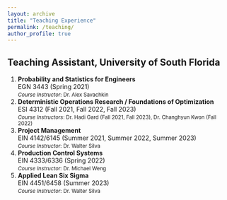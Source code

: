 ```yaml
---
layout: archive
title: "Teaching Experience"
permalink: /teaching/
author_profile: true
---
```


## Teaching Assistant, University of South Florida

1. **Probability and Statistics for Engineers**  
EGN 3443 (Spring 2021)  
<span style="font-size: smaller;"> *Course Instructor*: Dr. Alex Savachkin </span>
2. **Deterministic Operations Research / Foundations of Optimization**  
ESI 4312 (Fall 2021, Fall 2022, Fall 2023)  
<span style="font-size: smaller;"> *Course Instructors*: Dr. Hadi Gard (Fall 2021, Fall 2023), Dr. Changhyun Kwon (Fall 2022) </span>
3. **Project Management**  
EIN 4142/6145 (Summer 2021, Summer 2022, Summer 2023)  
<span style="font-size: smaller;"> *Course Instructor*: Dr. Walter Silva </span>
4. **Production Control Systems**  
EIN 4333/6336 (Spring 2022)  
<span style="font-size: smaller;"> *Course Instructor*: Dr. Michael Weng </span>
5. **Applied Lean Six Sigma**  
EIN 4451/6458 (Summer 2023)  
<span style="font-size: smaller;"> *Course Instructor*: Dr. Walter Silva </span>